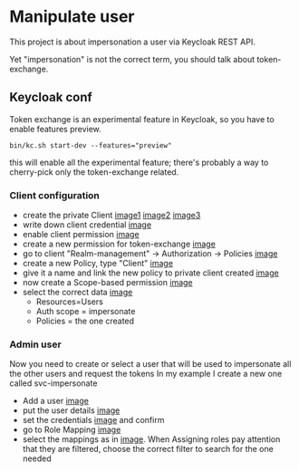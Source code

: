 # Manipulate user
This project is about impersonation a user via Keycloak REST API.

Yet "impersonation" is not the correct term, you should talk about token-exchange.

## Keycloak conf
Token exchange is an experimental feature in Keycloak, so you have to enable features preview.
```
bin/kc.sh start-dev --features="preview"
```
this will enable all the experimental feature; there's probably a way to cherry-pick only the token-exchange related.

### Client configuration
- create the private Client [image1](docs/img/001-create-client-01.png) [image2](docs/img/001-create-client-02.png) [image3](docs/img/001-create-client-03.png)
- write down client credential [image](docs/img/002-client-credentials.png)
- enable client permission [image](docs/img/003-client-permissions.png)
- create a new permission for token-exchange [image](docs/img/004-Permission%20Details.png)
- go to client "Realm-management" -> Authorization -> Policies [image](docs/img/005-realm-policy.png)
- create a new Policy, type "Client" [image](docs/img/006-realm-policy-create.png)
- give it a name and link the new policy to private client created [image](docs/img/007-realm-policy-create-detail.png)
- now create a Scope-based permission [image](docs/img/008-realm-permission-create.png)
- select the correct data [image](docs/img/009-realm-permission-create-details.png) 
  - Resources=Users
  - Auth scope = impersonate
  - Policies = the one created

### Admin user
Now you need to create or select a user that will be used to impersonate all the other users and request the tokens
In my example I create a new one called svc-impersonate
- Add a user [image](docs/img/010-Add%20user.png)
- put the user details [image](docs/img/011-New%20user.png)
- set the credentials [image](docs/img/012-credentials.png) and confirm
- go to Role Mapping [image](docs/img/013-user%20role%20mapping.png)
- select the mappings as in [image](docs/img/016-mappingsToSet.png). When Assigning roles pay attention that they are filtered, choose the correct filter to search for the one needed


